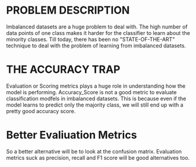 # PROBLEM DESCRIPTION

Imbalanced datasets are a huge problem to deal with. The high number of data points of one class makes it harder for the classifier to learn about the minority classes. Till today, there has been no "STATE-OF-THE-ART" technique to deal with the problem of learning from imbalanced datasets.

# THE ACCURACY TRAP

Evaluation or Scoring metrics plays a huge role in understanding how the model is performing. Accuracy_Score is not a good metric to evaluate classification modfels in imbalanced datasets. This is because even if the model learns to predict only the majority class, we will still end up with a pretty good accuracy score.

# Better Evaliuation Metrics

 So a better alternative will be to look at the confusion matrix. Evaluation metrics suck as precision, recall and F1 score will be good alternatives too.
